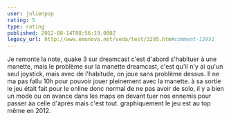 ```yaml
---
user: julienpop
rating: 5
type: rating
published: 2012-08-14T08:56:19.000Z
legacy_url: http://www.emunova.net/veda/test/3295.htm#comment-15951
---
```

Je remonte la note, quake 3 sur dreamcast c'est d'abord s'habituer à une manette, mais le problème sur la manette dreamcast, c'est qu'il n'y ai qu'un seul joystick, mais avec de l'habitude, on joue sans problème dessus. Il ne ma pas fallu 10h pour pouvoir jouer pleinement avec la manette. à sa sortie le jeu était fait pour le online donc normal de ne pas avoir de solo, il y a bien un mode ou on avance dans les maps en devant tuer nos ennemis pour passer àa celle d'après mais c'est tout. graphiquement le jeu est au top même en 2012\.
